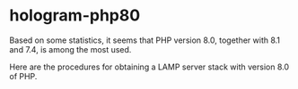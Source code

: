 # hologram-php80

Based on some statistics, it seems that PHP version 8.0, together with 8.1 and 7.4, is among the most used.

Here are the procedures for obtaining a LAMP server stack with version 8.0 of PHP.
